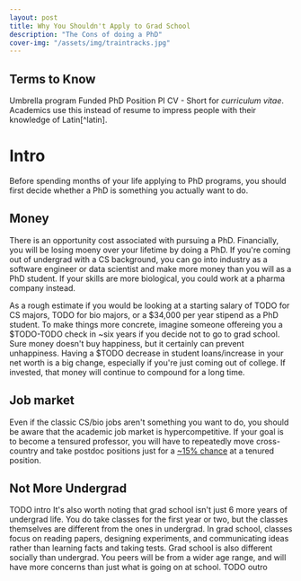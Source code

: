 ```yaml
---
layout: post
title: Why You Shouldn't Apply to Grad School
description: "The Cons of doing a PhD"
cover-img: "/assets/img/traintracks.jpg"
---
```



## Terms to Know
Umbrella program
Funded PhD Position
PI 
CV - Short for _curriculum vitae_. Academics use this instead of resume to impress people with their knowledge of Latin[^latin].

# Intro
Before spending months of your life applying to PhD programs, you should first decide whether a PhD is something you actually want to do.

## Money
There is an opportunity cost associated with pursuing a PhD.
Financially, you will be losing moeny over your lifetime by doing a PhD.
If you're coming out of undergrad with a CS background, you can go into industry as a software engineer or data scientist and make more money than you will as a PhD student.
If your skills are more biological, you could work at a pharma company instead.

As a rough estimate if you would be looking at a starting salary of TODO for CS majors, TODO for bio majors, or a $34,000 per year stipend as a PhD student.
To make things more concrete, imagine someone offereing you a $TODO-TODO check in ~six years if you decide not to go to grad school.
Sure money doesn't buy happiness, but it certainly can prevent unhappiness.
Having a $TODO decrease in student loans/increase in your net worth is a big change, especially if you're just coming out of college.
If invested, that money will continue to compound for a long time.

## Job market
Even if the classic CS/bio jobs aren't something you want to do, you should be aware that the academic job market is hypercompetitive.
If your goal is to become a tensured professor, you will have to repeatedly move cross-country and take postdoc positions just for a [~15% chance](https://www.ncbi.nlm.nih.gov/pmc/articles/PMC4503365/) at a tenured position.

## Not More Undergrad
TODO intro 
It's also worth noting that grad school isn't just 6 more years of undergrad life.
You do take classes for the first year or two, but the classes themselves are different from the ones in undergrad. 
In grad school, classes focus on reading papers, designing experiments, and communicating ideas rather than learning facts and taking tests.
Grad school is also different socially than undergrad.
You peers will be from a wider age range, and will have more concerns than just what is going on at school. 
TODO outro 

